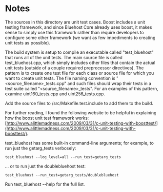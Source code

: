 # Notes
The sources in this directory are unit test cases.  Boost includes a
unit testing framework, and since Bluehost Core already uses boost, it makes
sense to simply use this framework rather than require developers to
configure some other framework (we want as few impediments to creating
unit tests as possible).

The build system is setup to compile an executable called "test_bluehost"
that runs all of the unit tests.  The main source file is called
test_bluehost.cpp, which simply includes other files that contain the
actual unit tests (outside of a couple required preprocessor
directives).  The pattern is to create one test file for each class or
source file for which you want to create unit tests.  The file naming
convention is "<source_filename>_tests.cpp" and such files should wrap
their tests in a test suite called "<source_filename>_tests".  For an
examples of this pattern, examine uint160_tests.cpp and
uint256_tests.cpp.

Add the source files to /src/Makefile.test.include to add them to the build.

For further reading, I found the following website to be helpful in
explaining how the boost unit test framework works:
[http://www.alittlemadness.com/2009/03/31/c-unit-testing-with-boosttest/](http://www.alittlemadness.com/2009/03/31/c-unit-testing-with-boosttest/).

test_bluehost has some built-in command-line arguments; for
example, to run just the getarg_tests verbosely:

    test_bluehost --log_level=all --run_test=getarg_tests

... or to run just the doublebluehost test:

    test_bluehost --run_test=getarg_tests/doublebluehost

Run  test_bluehost --help   for the full list.

